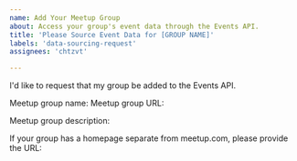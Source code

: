 ```yaml
---
name: Add Your Meetup Group
about: Access your group's event data through the Events API.
title: 'Please Source Event Data for [GROUP NAME]'
labels: 'data-sourcing-request'
assignees: 'chtzvt'

---
```


I'd like to request that my group be added to the Events API.

<!-- Please provide the following information: -->
Meetup group name:
Meetup group URL: 

Meetup group description:

If your group has a homepage separate from meetup.com, please provide the URL:

<!-- Note: We currently only support data aggregation from Meetup.com -->
